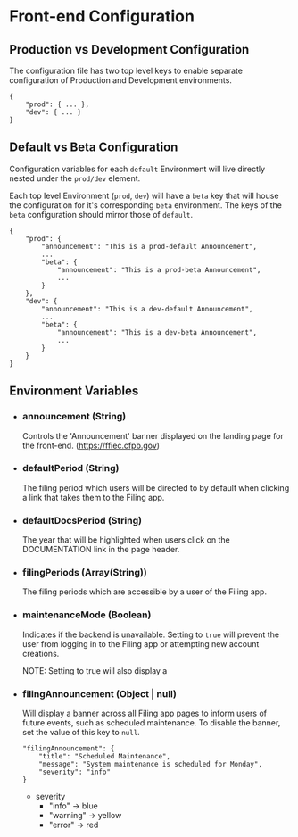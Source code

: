 # Front-end Configuration

## Production vs Development Configuration
The configuration file has two top level keys to enable separate configuration of Production and Development environments.
```
{
    "prod": { ... },
    "dev": { ... }
}
```

## Default vs Beta Configuration
Configuration variables for each `default` Environment will live directly nested under the `prod/dev` element.

Each top level Environment (`prod`, `dev`) will have a `beta` key that will house the configuration for it's corresponding `beta` environment.  The keys of the `beta` configuration should mirror those of `default`.
```
{
    "prod": { 
        "announcement": "This is a prod-default Announcement",
        ...
        "beta": {
            "announcement": "This is a prod-beta Announcement",
            ...
        }
    },
    "dev": { 
        "announcement": "This is a dev-default Announcement",
        ...
        "beta": {
            "announcement": "This is a dev-beta Announcement",
            ...
        }
    }
}
```

## Environment Variables

- ### announcement (String)
    Controls the 'Announcement' banner displayed on the landing page for the front-end. (https://ffiec.cfpb.gov)

- ### defaultPeriod (String)
    The filing period which users will be directed to by default when clicking a link that takes them to the Filing app.  

- ### defaultDocsPeriod (String)
    The year that will be highlighted when users click on the DOCUMENTATION link in the page header.

- ### filingPeriods (Array(String))
    The filing periods which are accessible by a user of the Filing app.

- ### maintenanceMode (Boolean)
    Indicates if the backend is unavailable.  Setting to `true` will prevent the user from logging in to the Filing app or attempting new account creations.

    NOTE: Setting to true will also display a

- ### filingAnnouncement (Object | null)
    Will display a banner across all Filing app pages to inform users of future events, such as scheduled maintenance.  To disable the banner, set the value of this key to `null`.
    ```
    "filingAnnouncement": {
        "title": "Scheduled Maintenance",
        "message": "System maintenance is scheduled for Monday",
        "severity": "info"
    }
    ```
    - severity
        - "info" -> blue
        - "warning" -> yellow
        - "error" -> red

